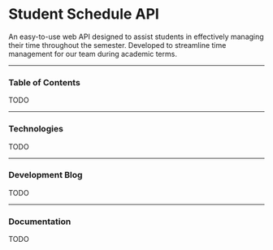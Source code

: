 # Student Schedule API

An easy-to-use web API designed to assist students in effectively managing their time throughout the semester.
Developed to streamline time management for our team during academic terms.

---

### Table of Contents
TODO

---

### Technologies
TODO

---

### Development Blog

TODO

---

### Documentation
TODO